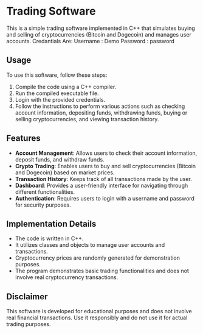 # Trading Software

This is a simple trading software implemented in C++ that simulates buying and selling of cryptocurrencies (Bitcoin and Dogecoin) and manages user accounts.
Credantials Are:
Username : Demo
Password : password

## Usage

To use this software, follow these steps:

1. Compile the code using a C++ compiler.
2. Run the compiled executable file.
3. Login with the provided credentials.
4. Follow the instructions to perform various actions such as checking account information, depositing funds, withdrawing funds, buying or selling cryptocurrencies, and viewing transaction history.

## Features

- **Account Management**: Allows users to check their account information, deposit funds, and withdraw funds.
- **Crypto Trading**: Enables users to buy and sell cryptocurrencies (Bitcoin and Dogecoin) based on market prices.
- **Transaction History**: Keeps track of all transactions made by the user.
- **Dashboard**: Provides a user-friendly interface for navigating through different functionalities.
- **Authentication**: Requires users to login with a username and password for security purposes.

## Implementation Details

- The code is written in C++.
- It utilizes classes and objects to manage user accounts and transactions.
- Cryptocurrency prices are randomly generated for demonstration purposes.
- The program demonstrates basic trading functionalities and does not involve real cryptocurrency transactions.

## Disclaimer

This software is developed for educational purposes and does not involve real financial transactions. Use it responsibly and do not use it for actual trading purposes.

